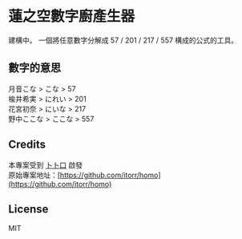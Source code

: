 # 蓮之空數字廚產生器

建構中。
一個將任意數字分解成 57 / 201 / 217 / 557 構成的公式的工具。

## 數字的意思

月音こな > こな > 57  
楡井希実 > にれい > 201  
花宮初奈 > にいな > 217  
野中ここな > ここな > 557  

## Credits

本專案受到 [卜卜口](https://github.com/itorr) 啟發  
原始專案地址：[https://github.com/itorr/homo](https://github.com/itorr/homo)

## License

MIT
